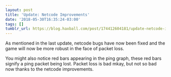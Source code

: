 ```yaml
---
layout: post
title: 'Update: Netcode Improvements'
date: '2018-05-30T16:35:24-03:00'
tags: []
tumblr_url: https://blog.haxball.com/post/174412604181/update-netcode-improvements
---
```

As mentioned in the last update, netcode bugs have now been fixed and the game will now be more robust in the face of packet loss.

You might also notice red bars appearing in the ping graph, these red bars signify a ping packet being lost. Packet loss is bad mkay, but not so bad now thanks to the netcode improvements.

